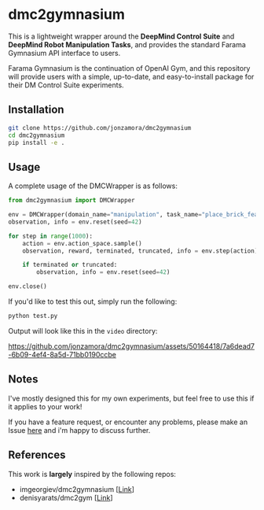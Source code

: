 # dmc2gymnasium

This is a lightweight wrapper around the **DeepMind Control Suite** and **DeepMind Robot Manipulation Tasks**, and provides the standard Farama Gymnasium API interface to users. 

Farama Gymnasium is the continuation of OpenAI Gym, and this repository will provide users with a simple, up-to-date, and easy-to-install package for their DM Control Suite experiments.

## Installation

```bash
git clone https://github.com/jonzamora/dmc2gymnasium
cd dmc2gymnasium
pip install -e .
```

## Usage

A complete usage of the DMCWrapper is as follows:

```python
from dmc2gymnasium import DMCWrapper

env = DMCWrapper(domain_name="manipulation", task_name="place_brick_features")
observation, info = env.reset(seed=42)

for step in range(1000):
    action = env.action_space.sample()
    observation, reward, terminated, truncated, info = env.step(action)

    if terminated or truncated:
        observation, info = env.reset(seed=42)

env.close()
```

If you'd like to test this out, simply run the following:

```bash
python test.py
```

Output will look like this in the `video` directory:

https://github.com/jonzamora/dmc2gymnasium/assets/50164418/7a6dead7-6b09-4ef4-8a5d-71bb0190ccbe

## Notes

I've mostly designed this for my own experiments, but feel free to use this if it applies to your work!

If you have a feature request, or encounter any problems, please make an Issue [here](https://github.com/jonzamora/dmc2gymnasium/issues) and i'm happy to discuss further.

## References

This work is **largely** inspired by the following repos:

- imgeorgiev/dmc2gymnasium [[Link](https://github.com/imgeorgiev/dmc2gymnasium)]
- denisyarats/dmc2gym [[Link](https://github.com/denisyarats/dmc2gym)]
